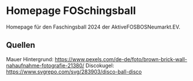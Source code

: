 # Homepage FOSchingsball
Homepage für den Faschingsball 2024 der AktiveFOSBOSNeumarkt.EV.

## Quellen
Mauer Hintergrund: https://www.pexels.com/de-de/foto/brown-brick-wall-nahaufnahme-fotografie-21380/
Discokugel: https://www.svgrepo.com/svg/283903/disco-ball-disco